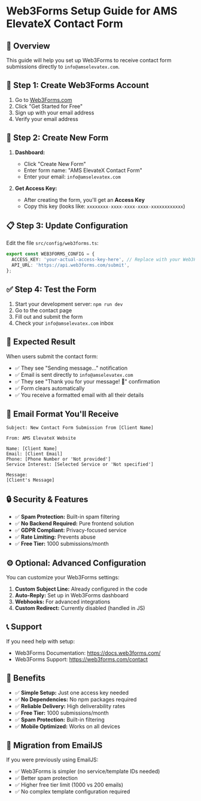 # Web3Forms Setup Guide for AMS ElevateX Contact Form

## 📧 Overview
This guide will help you set up Web3Forms to receive contact form submissions directly to `info@amselevatex.com`.

## 🚀 Step 1: Create Web3Forms Account
1. Go to [Web3Forms.com](https://web3forms.com/)
2. Click "Get Started for Free"
3. Sign up with your email address
4. Verify your email address

## 🔧 Step 2: Create New Form
1. **Dashboard:**
   - Click "Create New Form"
   - Enter form name: "AMS ElevateX Contact Form"
   - Enter your email: `info@amselevatex.com`

2. **Get Access Key:**
   - After creating the form, you'll get an **Access Key**
   - Copy this key (looks like: `xxxxxxxx-xxxx-xxxx-xxxx-xxxxxxxxxxxx`)

## 📋 Step 3: Update Configuration
Edit the file `src/config/web3forms.ts`:

```typescript
export const WEB3FORMS_CONFIG = {
  ACCESS_KEY: 'your-actual-access-key-here', // Replace with your Web3Forms access key
  API_URL: 'https://api.web3forms.com/submit',
};
```

## ✅ Step 4: Test the Form
1. Start your development server: `npm run dev`
2. Go to the contact page
3. Fill out and submit the form
4. Check your `info@amselevatex.com` inbox

## 🎯 Expected Result
When users submit the contact form:
- ✅ They see "Sending message..." notification
- ✅ Email is sent directly to `info@amselevatex.com`
- ✅ They see "Thank you for your message! 🎉" confirmation
- ✅ Form clears automatically
- ✅ You receive a formatted email with all their details

## 📧 Email Format You'll Receive
```
Subject: New Contact Form Submission from [Client Name]

From: AMS ElevateX Website

Name: [Client Name]
Email: [Client Email]
Phone: [Phone Number or 'Not provided']
Service Interest: [Selected Service or 'Not specified']

Message:
[Client's Message]
```

## 🔒 Security & Features
- ✅ **Spam Protection:** Built-in spam filtering
- ✅ **No Backend Required:** Pure frontend solution
- ✅ **GDPR Compliant:** Privacy-focused service
- ✅ **Rate Limiting:** Prevents abuse
- ✅ **Free Tier:** 1000 submissions/month

## ⚙️ Optional: Advanced Configuration
You can customize your Web3Forms settings:

1. **Custom Subject Line:** Already configured in the code
2. **Auto-Reply:** Set up in Web3Forms dashboard
3. **Webhooks:** For advanced integrations
4. **Custom Redirect:** Currently disabled (handled in JS)

## 📞 Support
If you need help with setup:
- Web3Forms Documentation: https://docs.web3forms.com/
- Web3Forms Support: https://web3forms.com/contact

## 🎉 Benefits
- ✅ **Simple Setup:** Just one access key needed
- ✅ **No Dependencies:** No npm packages required
- ✅ **Reliable Delivery:** High deliverability rates
- ✅ **Free Tier:** 1000 submissions/month
- ✅ **Spam Protection:** Built-in filtering
- ✅ **Mobile Optimized:** Works on all devices

## 🔄 Migration from EmailJS
If you were previously using EmailJS:
- ✅ Web3Forms is simpler (no service/template IDs needed)
- ✅ Better spam protection
- ✅ Higher free tier limit (1000 vs 200 emails)
- ✅ No complex template configuration required
